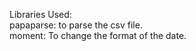 Libraries Used:<br/>
papaparse: to parse the csv file.<br/>
moment: To change the format of the date.<br/>
